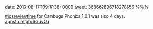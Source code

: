 date: 2013-08-17T09:17:38+0000
tweet: 368662896718278656
%%%

[#iosreviewtime](https://twitter.com/hashtag/iosreviewtime) for Cambugs Phonics 1.0.1 was also 4 days.  [appsto.re/gb/6GuvO.i](https://appsto.re/gb/6GuvO.i)
